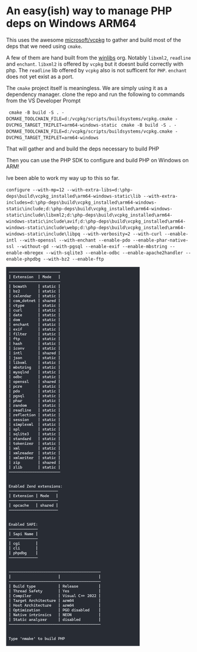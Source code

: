 # An easy(ish) way to manage PHP deps on Windows ARM64

This uses the awesome [microsoft/vcpkg](https://github.com/microsoft/vcpkg) to gather and build most of the deps that we need using `cmake`.

A few of them are hand built from the [winlibs](https://github.com/winlibs) org. Notably `libxml2`, `readline` and `enchant`. `libxml2` is offered by `vcpkg` but it doesnt build correctly with php. The `readline` lib offered by `vcpkg` also is not sufficent for `PHP`. `enchant` does not yet exist as a port.

The `cmake` project itself is meaningless. We are simply using it as a dependency manager. clone the repo and run the following to commands from the VS Developer Prompt

` cmake -B build -S . -DCMAKE_TOOLCHAIN_FILE=d:/vcpkg/scripts/buildsystems/vcpkg.cmake -DVCPKG_TARGET_TRIPLET=arm64-windows-static`
` cmake -B build -S . -DCMAKE_TOOLCHAIN_FILE=d:/vcpkg/scripts/buildsystems/vcpkg.cmake -DVCPKG_TARGET_TRIPLET=arm64-windows`


That will gather and and build the deps necessary to build PHP

Then you can use the PHP SDK to configure and build PHP on Windows on ARM!

Ive been able to work my way up to this so far.

`configure --with-mp=12 --with-extra-libs=d:\php-deps\build\vcpkg_installed\arm64-windows-static\lib --with-extra-includes=d:\php-deps\build\vcpkg_installed\arm64-windows-static\include;d:\php-deps\build\vcpkg_installed\arm64-windows-static\include\libxml2;d:\php-deps\build\vcpkg_installed\arm64-windows-static\include\avif;d:\php-deps\build\vcpkg_installed\arm64-windows-static\include\webp;d:\php-deps\build\vcpkg_installed\arm64-windows-static\include\libpq --with-verbosity=2 --with-curl --enable-intl --with-openssl --with-enchant --enable-pdo --enable-phar-native-ssl --without-gd --with-pgsql --enable-exif --enable-mbstring --enable-mbregex --with-sqlite3 --enable-odbc --enable-apache2handler --enable-phpdbg --with-bz2 --enable-ftp`



![PHP Build Config](https://github.com/jamespack/php-deps-windows-arm64/blob/main/config.png?raw=true)
